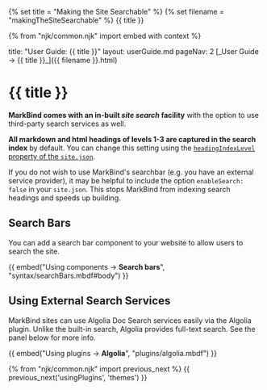 {% set title = "Making the Site Searchable" %}
{% set filename = "makingTheSiteSearchable" %}
<span id="title" class="d-none">{{ title }}</span>

{% from "njk/common.njk" import embed with context %}

<frontmatter>
  title: "User Guide: {{ title }}"
  layout: userGuide.md
  pageNav: 2
</frontmatter>

<span id="link" class="d-none">
<md>[_User Guide → {{ title }}_]({{ filename }}.html)</md>
</span>

# {{ title }}

<span class="lead" id="overview">

**MarkBind comes with an in-built _site search_ facility** with the option to use third-party search services as well.
</span>

**All markdown and html headings of levels 1-3 are captured in the search index** by default. You can change this setting using the [`headingIndexLevel` property of the `site.json`](siteJsonFile.html#headingindexinglevel).

<box type="warning">

If you do not wish to use MarkBind's searchbar (e.g. you have an external service provider), it may be helpful to include the option `enableSearch: false` in your `site.json`. This stops MarkBind from indexing search headings and speeds up building.
</box>

## Search Bars

You can add a search bar component to your website to allow users to search the site.

{{ embed("Using components → **Search bars**", "syntax/searchBars.mbdf#body") }}
<p/>
<include src="syntax/keywords.mbdf" />
<include src="syntax/indexing.mbdf" />

## Using External Search Services

MarkBind sites can use Algolia Doc Search services easily via the Algolia plugin. Unlike the built-in search, Algolia provides full-text search. See the panel below for more info.

{{ embed("Using plugins → **Algolia**", "plugins/algolia.mbdf") }}

{% from "njk/common.njk" import previous_next %}
{{ previous_next('usingPlugins', 'themes') }}
